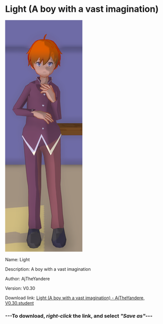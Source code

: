 # Light (A boy with a vast imagination)

<img src = "https://raw.githubusercontent.com/Arbiter1223/Daigaku-Gurashi-Custom-Students/master/Students/Files/Light%20(A%20boy%20with%20a%20vast%20imagination).png">

Name: Light

Description: A boy with a vast imagination

Author: AjTheYandere

Version: V0.30

Download link: <a href="https://raw.githubusercontent.com/Arbiter1223/Daigaku-Gurashi-Custom-Students/master/Students/Files/Light%20(A%20boy%20with%20a%20vast%20imagination)%20-%20AjTheYandere%2C%20V0.30.student">Light (A boy with a vast imagination) - AjTheYandere, V0.30.student</a>

### ---**To download, _right-click_ the link, and select _"Save as"_**---
